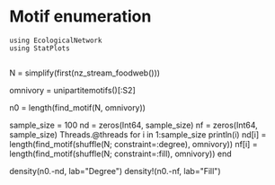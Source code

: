 # Motif enumeration

```@setup motif_uc
using EcologicalNetwork
using StatPlots
```

```@example motif_uc
```

N = simplify(first(nz_stream_foodweb()))

omnivory = unipartitemotifs()[:S2]

n0 = length(find_motif(N, omnivory))

sample_size = 100
nd = zeros(Int64, sample_size)
nf = zeros(Int64, sample_size)
Threads.@threads for i in 1:sample_size
    println(i)
    nd[i] = length(find_motif(shuffle(N; constraint=:degree), omnivory))
    nf[i] = length(find_motif(shuffle(N; constraint=:fill), omnivory))
end

density(n0.-nd, lab="Degree")
density!(n0.-nf, lab="Fill")
